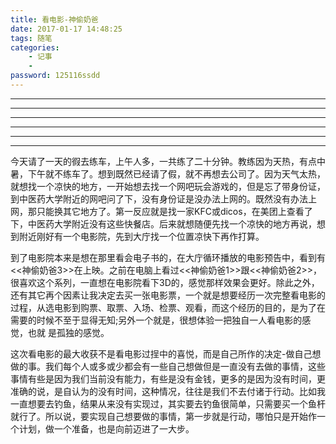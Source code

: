 ```yaml
---
title: 看电影-神偷奶爸
date: 2017-01-17 14:48:25
tags: 随笔
categories:
    - 记事
    - 
password: 125116ssdd 
---
```


-------------------------------------------------------------------------------------------------------
-------------------------------------------------------------------------------------------------------
-------------------------------------------------------------------------------------------------------
-------------------------------------------------------------------------------------------------------
-------------------------------------------------------------------------------------------------------
-------------------------------------------------------------------------------------------------------

今天请了一天的徦去练车，上午人多，一共练了二十分钟。教练因为天热，有点中暑，下午就不练车了。想到既然已经请了假，就不再想去公司了。因为天气太热，就想找一个凉快的地方，一开始想去找一个网吧玩会游戏的，但是忘了带身份证，到中医药大学附近的网吧问了下，没有身份证是没办法上网的。既然没有办法上网，那只能换其它地方了。第一反应就是找一家KFC或dicos，在美团上查看了下，中医药大学附近没有这些快餐店。后来就想随便先找一个凉快的地方再说，想到附近刚好有一个电影院，先到大庁找一个位置凉快下再作打算。

到了电影院本来是想在那里看会电子书的，在大庁循环播放的电影预告中，看到有<<神偷奶爸3>>在上映。之前在电脑上看过<<神偷奶爸1>>跟<<神偷奶爸2>>，很喜欢这个系列，一直想在电影院看下3D的，感觉那样效果会更好。除此之外，还有其它再个因素让我决定去买一张电影票，一个就是想要经历一次完整看电影的过程，从选电影到购票、取票、入场、检票、观看，而这个经历的目的，是为了在需要的时候不至于显得无知;另外一个就是，很想体验一把独自一人看电影的感觉，也就 是孤独的感觉。

这次看电影的最大收获不是看电影过挰中的喜悦，而是自己所作的决定-做自己想做的事。我们每个人或多或少都会有一些自己想做但是一直没有去做的事情，这些事情有些是因为我们当前没有能力，有些是没有金钱，更多的是因为没有时间，更准确的说，是自认为的没有时间，这种情况，往往是我们不去付诸于行动。比如我一直想要去钓鱼，结果从来没有实现过，其实要去钓鱼很简单，只需要买一个鱼杆就行了。所以说，要实现自己想要做的事情，第一步就是行动，哪怕只是开始作一个计划，做一个准备，也是向前迈进了一大步。
